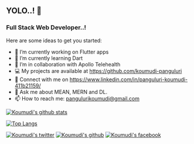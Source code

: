 ## YOLO..! 👋
### Full Stack Web Developer..!

Here are some ideas to get you started:

- 🔭 I’m currently working on Flutter apps
- 🌱 I’m currently learning Dart
- 👯 I’m in collaboration with Apollo Telehealth
- 💻 My projects are available at https://github.com/koumudi-panguluri
- 📝 Connect with me on https://www.linkedin.com/in/panguluri-koumudi-411b21159/
- 💬 Ask me about MEAN, MERN and DL.
- 📫 How to reach me: pangulurikoumudi@gmail.com

[![Koumudi's github stats](https://github-readme-stats.vercel.app/api?username=koumudi-panguluri&show_icons=true&theme=tokyonight)](https://github.com/koumudi-panguluri/github-readme-stats)

[![Top Langs](https://github-readme-stats.vercel.app/api/top-langs/?username=koumudi-panguluri&layout=compact&theme=tokyonight)](https://github.com/koumudi-panguluri/github-readme-stats)

[![Koumudi's twitter](http://i.imgur.com/tXSoThF.png)](https://twitter.com/koumudi_psk)
[![Koumudi's github](http://i.imgur.com/0o48UoR.png)](https://github.com/koumudi-panguluri)
[![Koumudi's facebook](http://i.imgur.com/P3YfQoD.png)](https://facebook.com/koumudi_psk)
